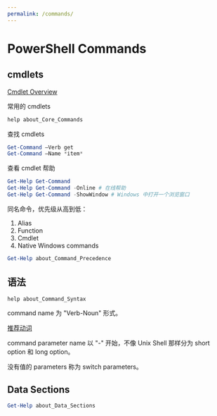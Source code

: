 ```yaml
---
permalink: /commands/
---
```


# PowerShell Commands


## cmdlets

[Cmdlet Overview](https://msdn.microsoft.com/en-us/library/ms714395.aspx)

常用的 cmdlets

```powershell
help about_Core_Commands
```

查找 cmdlets

```powershell
Get-Command –Verb get
Get-Command –Name *item*
```

查看 cmdlet 帮助

```powershell
Get-Help Get-Command
Get-Help Get-Command -Online # 在线帮助
Get-Help Get-Command -ShowWindow # Windows 中打开一个浏览窗口
```



同名命令，优先级从高到低：

1. Alias
1. Function
1. Cmdlet
1. Native Windows commands

```powershell
Get-Help about_Command_Precedence
```




## 语法

```powershell
help about_Command_Syntax
```

command name 为 "Verb-Noun" 形式。

[推荐动词](https://msdn.microsoft.com/en-us/library/ms714428.aspx)

command parameter name 以 "-" 开始，不像 Unix Shell 那样分为 short option 和 long option。

没有值的 parameters 称为 switch parameters。

## Data Sections

```powershell
Get-Help about_Data_Sections
```
